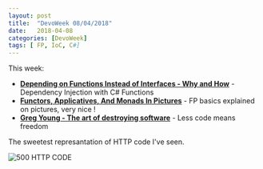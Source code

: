 ```yaml
---
layout: post
title:  "DevoWeek 08/04/2018"
date:   2018-04-08
categories: [DevoWeek]
tags: [ FP, IoC, C#]
---
```


This week:

* **[Depending on Functions Instead of Interfaces - Why and How](http://scotthannen.org/blog/2018/03/18/depending-on-functions-instead-of-interfaces.html)** - Dependency Injection with C# Functions
* **[Functors, Applicatives, And Monads In Pictures](http://adit.io/posts/2013-04-17-functors,_applicatives,_and_monads_in_pictures.html#just-what-is-a-functor,-really)** - FP basics explained on pictures, very nice !
* **[Greg Young - The art of destroying software](https://vimeo.com/108441214)** - Less code means freedom


The sweetest represantation of HTTP code I've seen.

![500 HTTP CODE](https://cdn-images-1.medium.com/max/800/1*PuqKcSXthqTa6sP1CnT7eg.png)

